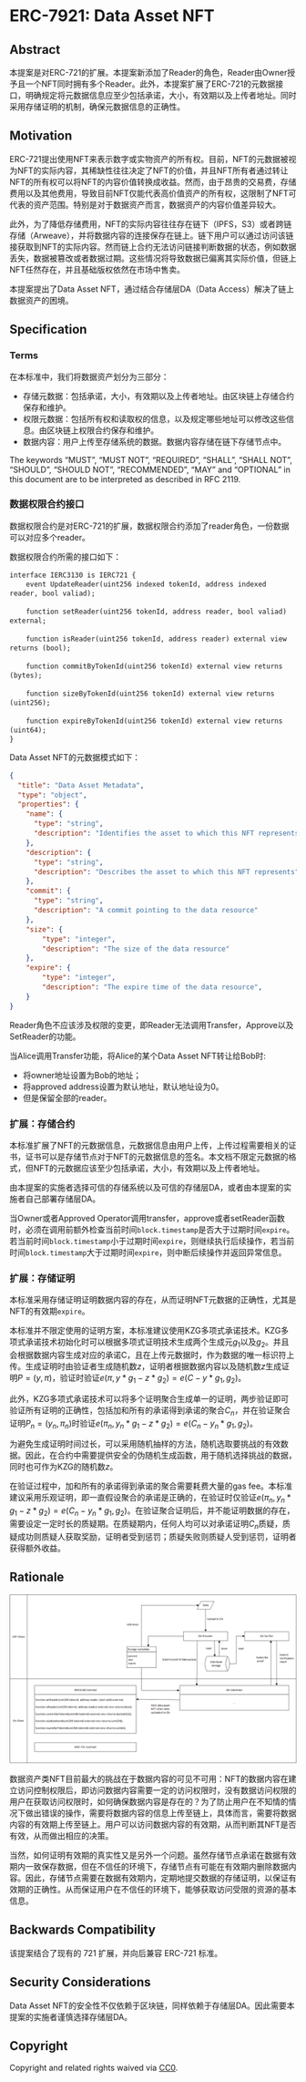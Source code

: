 # ERC-7921: Data Asset NFT

## Abstract

本提案是对ERC-721的扩展。本提案新添加了Reader的角色，Reader由Owner授予且一个NFT同时拥有多个Reader。此外，本提案扩展了ERC-721的元数据接口，明确规定将元数据信息应至少包括承诺，大小，有效期以及上传者地址。同时采用存储证明的机制，确保元数据信息的正确性。

## Motivation

ERC-721提出使用NFT来表示数字或实物资产的所有权。目前，NFT的元数据被视为NFT的实际内容，其稀缺性往往决定了NFT的价值，并且NFT所有者通过转让NFT的所有权可以将NFT的内容价值转换成收益。然而，由于昂贵的交易费，存储费用以及其他费用，导致目前NFT仅能代表高价值资产的所有权，这限制了NFT可代表的资产范围。特别是对于数据资产而言，数据资产的内容价值差异较大。

此外，为了降低存储费用，NFT的实际内容往往存在链下（IPFS，S3）或者跨链存储（Arweave），并将数据内容的连接保存在链上。链下用户可以通过访问该链接获取到NFT的实际内容。然而链上合约无法访问链接判断数据的状态，例如数据丢失，数据被篡改或者数据过期。这些情况将导致数据已偏离其实际价值，但链上NFT任然存在，并且基础版权依然在市场中售卖。

本提案提出了Data Asset NFT，通过结合存储层DA（Data Access）解决了链上数据资产的困境。

## Specification

### Terms

在本标准中，我们将数据资产划分为三部分：

- 存储元数据：包括承诺，大小，有效期以及上传者地址。由区块链上存储合约保存和维护。
- 权限元数据：包括所有权和读取权的信息，以及规定哪些地址可以修改这些信息。由区块链上权限合约保存和维护。
- 数据内容：用户上传至存储系统的数据。数据内容存储在链下存储节点中。

The keywords “MUST”, “MUST NOT”, “REQUIRED”, “SHALL”, “SHALL NOT”, “SHOULD”, “SHOULD NOT”, “RECOMMENDED”, “MAY” and “OPTIONAL” in this document are to be interpreted as described in RFC 2119.

### 数据权限合约接口

数据权限合约是对ERC-721的扩展，数据权限合约添加了reader角色，一份数据可以对应多个reader。

数据权限合约所需的接口如下：

```solidity
interface IERC3130 is IERC721 {
	event UpdateReader(uint256 indexed tokenId, address indexed reader, bool valiad);
	
	function setReader(uint256 tokenId, address reader, bool valiad) external;
	
	function isReader(uint256 tokenId, address reader) external view returns (bool);
	
	function commitByTokenId(uint256 tokenId) external view returns (bytes);
	
	function sizeByTokenId(uint256 tokenId) external view returns (uint256);
	
	function expireByTokenId(uint256 tokenId) external view returns (uint64);
}
```

Data Asset NFT的元数据模式如下：

```json
{
  "title": "Data Asset Metadata",
  "type": "object",
  "properties": {
    "name": {
      "type": "string",
      "description": "Identifies the asset to which this NFT represents"
    },
    "description": {
      "type": "string",
      "description": "Describes the asset to which this NFT represents"
    },
    "commit": {
      "type": "string",
      "description": "A commit pointing to the data resource"
    },
    "size": {
        "type": "integer",
        "description": "The size of the data resource"
    },
    "expire": {
        "type": "integer",
        "description": "The expire time of the data resource",
    }
}
```

Reader角色不应该涉及权限的变更，即Reader无法调用Transfer，Approve以及SetReader的功能。

当Alice调用Transfer功能，将Alice的某个Data Asset NFT转让给Bob时:

- 将owner地址设置为Bob的地址；
- 将approved address设置为默认地址，默认地址设为0。
- 但是保留全部的reader。

### 扩展：存储合约

本标准扩展了NFT的元数据信息，元数据信息由用户上传，上传过程需要相关的证书，证书可以是存储节点对于NFT的元数据信息的签名。本文档不限定元数据的格式，但NFT的元数据应该至少包括承诺，大小，有效期以及上传者地址。

由本提案的实施者选择可信的存储系统以及可信的存储层DA，或者由本提案的实施者自己部署存储层DA。

当Owner或者Approved Operator调用transfer，approve或者setReader函数时，必须在调用前额外检查当前时间`block.timestamp`是否大于过期时间`expire`。若当前时间`block.timestamp`小于过期时间`expire`，则继续执行后续操作，若当前时间`block.timestamp`大于过期时间`expire`，则中断后续操作并返回异常信息。

### 扩展：存储证明

本标准采用存储证明证明数据内容的存在，从而证明NFT元数据的正确性，尤其是NFT的有效期`expire`。

本标准并不限定使用的证明方案，本标准建议使用KZG多项式承诺技术。KZG多项式承诺技术初始化时可以根据多项式证明技术生成两个生成元$g_1$以及$g_2$。并且会根据数据内容生成对应的承诺C，且在上传元数据时，作为数据的唯一标识符上传。生成证明时由验证者生成随机数$z$，证明者根据数据内容以及随机数$z$生成证明$P=(y, π)$，验证时验证$e(π, y*g_1-z*g_2) = e(C - y*g_1, g_2)$。

此外，KZG多项式承诺技术可以将多个证明聚合生成单一的证明，两步验证即可验证所有证明的正确性，包括加和所有的承诺得到承诺的聚合$C_n$，并在验证聚合证明$P_n=(y_n, π_n)$时验证$e(π_n, y_n*g_1-z*g_2) = e(C_n - y_n*g_1, g_2)$。

为避免生成证明时间过长，可以采用随机抽样的方法，随机选取要挑战的有效数据。因此，在合约中需要提供安全的伪随机生成函数，用于随机选择挑战的数据，同时也可作为KZG的随机数$z$。

在验证过程中，加和所有的承诺得到承诺的聚合需要耗费大量的gas fee。本标准建议采用乐观证明，即一直假设聚合的承诺是正确的，在验证时仅验证$e(π_n, y_n*g_1-z*g_2) = e(C_n - y_n*g_1, g_2)$。在验证聚合证明后，并不能证明数据的存在，需要设定一定时长的质疑期。在质疑期内，任何人均可以对承诺证明$C_n$质疑，质疑成功则质疑人获取奖励，证明者受到惩罚；质疑失败则质疑人受到惩罚，证明者获得额外收益。

## Rationale

![arc](../../images/erc-architect.png)

数据资产类NFT目前最大的挑战在于数据内容的可见不可用：NFT的数据内容在建立访问控制权限后，即访问数据内容需要一定的访问权限时，没有数据访问权限的用户在获取访问权限时，如何确保数据内容是存在的？为了防止用户在不知情的情况下做出错误的操作，需要将数据内容的信息上传至链上，具体而言，需要将数据内容的有效期上传至链上。用户可以访问数据内容的有效期，从而判断其NFT是否有效，从而做出相应的决策。

当然，如何证明有效期的真实性又是另外一个问题。虽然存储节点承诺在数据有效期内一致保存数据，但在不信任的环境下，存储节点有可能在有效期内删除数据内容。因此，存储节点需要在数据有效期内，定期地提交数据的存储证明，以保证有效期的正确性。从而保证用户在不信任的环境下，能够获取访问受限的资源的基本信息。

## Backwards Compatibility

该提案结合了现有的 721 扩展，并向后兼容 ERC-721 标准。

##  Security Considerations

Data Asset NFT的安全性不仅依赖于区块链，同样依赖于存储层DA。因此需要本提案的实施者谨慎选择存储层DA。

## Copyright

Copyright and related rights waived via [CC0](https://eips.ethereum.org/LICENSE).

